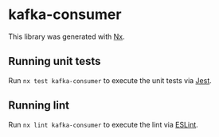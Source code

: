 # kafka-consumer

This library was generated with [Nx](https://nx.dev).

## Running unit tests

Run `nx test kafka-consumer` to execute the unit tests via [Jest](https://jestjs.io).

## Running lint

Run `nx lint kafka-consumer` to execute the lint via [ESLint](https://eslint.org/).
